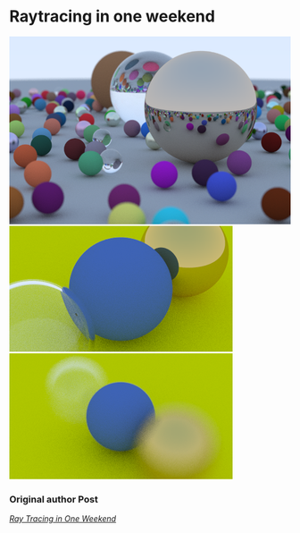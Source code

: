 # Raytracing in one weekend

![Final Render](results/final.png) \
![Movable lens](results/Camerazoom.png)
![Defocus Blur](results/blur.png)

### Original author Post
[_Ray Tracing in One Weekend_](https://raytracing.github.io/books/RayTracingInOneWeekend.html)